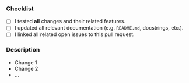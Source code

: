 <!-- markdownlint-disable-next-line -->
### Checklist

<!-- Please make sure to check the following boxes by putting an x in the [ ] (don't: [x ], [ x], do: [x]) -->
- [ ] I tested **all** changes and their related features.
- [ ] I updated all relevant documentation (e.g. `README.md`, docstrings, etc.).
- [ ] I linked all related open issues to this pull request.

### Description
<!-- Describe your changes in detail. -->

- Change 1
- Change 2
- ...
